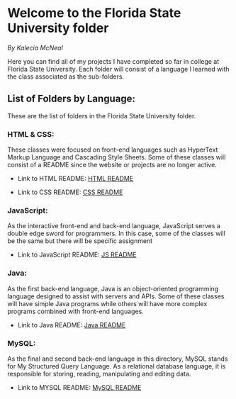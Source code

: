 # Welcome to the Florida State University folder 
<em>By Kalecia McNeal</em>

Here you can find all of my projects I have completed so far in college at Florida State University. Each folder will consist of a language I learned with the class associated as the sub-folders.


## List of Folders by Language: 
These are the list of folders in the Florida State University folder. 

### HTML & CSS:
These classes were focused on front-end languages such as HyperText Markup Language and Cascading Style Sheets. Some of these classes will consist of a README since the website or projects are no longer active. 

- Link to HTML README: [HTML README](HTML/README.md "My HTML README file")

- Link to CSS README: [CSS README](CSS/README.md "My CSS README file")

### JavaScript: 
As the interactive front-end and back-end language, JavaScript serves a double edge sword for programmers. In this case, some of the classes will be the same but there will be specific assignment

- Link to JavaScript README: [JS README](JS/README.md "My JavaScript README file")

### Java: 
As the first back-end language, Java is an object-oriented programming language designed to assist with servers and APIs. Some of these classes will have simple Java programs while others will have more complex programs combined with front-end languages. 

- Link to Java README: [Java README](Java/README.md "My Java README file")

### MySQL: 
As the final and second back-end language in this directory, MySQL stands for My Structured Query Language. As a relational database language, it is responsible for storing, reading, manipulating and editing data. 

- Link to MYSQL README: [MySQL README](MySQL/README.md "My MySQL README file")